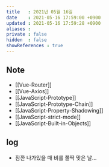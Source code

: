 ```yaml
---
title   : 2021년 05월 16일
date    : 2021-05-16 17:59:00 +0900
updated : 2021-05-16 17:59:28 +0900
aliases : 
private : false
hidden  : false
showReferences : true
---
```

## Note
- [[Vue-Router]]
- [[Vue-Axios]]
- [[JavaScript-Prototype]]
- [[JavaScript-Prototype-Chain]]
- [[JavaScript-Property-Shadowing]]
- [[JavaScript-strict-mode]]
- [[JavaScript-Built-in-Objects]]

## log  
- 잠깐 나가있을 때 비를 쫄딱 맞은 날...
